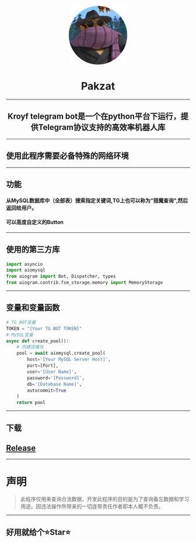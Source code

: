 <div align="center">
   <img width="160" src="img\logo.png" alt="logo"></br>

   <h1 width="95" align="center">Pakzat</h1>



----



## Kroyf telegram bot是一个在python平台下运行，提供Telegram协议支持的高效率机器人库



</div>

------
## 使用此程序需要必备特殊的网络环境
------

## 功能

#### 从MySQL数据库中（全部表）搜索指定关键词,TG上也可以称为"猎魔查询",然后返回给用户。

#### 可以高度自定义的Button

------

## 使用的第三方库

```python
import asyncio
import aiomysql
from aiogram import Bot, Dispatcher, types
from aiogram.contrib.fsm_storage.memory import MemoryStorage
```

------

## 变量和变量函数

```python
# TG BOT变量
TOKEN = "[Your TG BOT TOKEN]"
# MySQL变量
async def create_pool():
    # 创建连接池
    pool = await aiomysql.create_pool(
        host='[Your MySQL Server Host]',
        port=[Port],
        user='[User Name]',
        password='[Password]',
        db='[Database Name]',
        autocommit=True
    )
    return pool
```

------

## 下载

## <a href="[https://github.com/pakzat24/tg_bot/blob/main/Kroyf_TG-BOT.py](https://github.com/pake0224/Kroyf_tg_bot/releases/tag/TelegramBot)">Release</a>



------



# 声明

> 此程序仅用来查询合法数据，开发此程序的目的是为了查询备忘数据和学习用途。因违法操作所带来的一切连带责任作者即本人概不负责。

------

## 好用就给个⭐Star⭐

